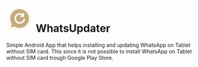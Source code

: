 # ![alt text](WhatsUpdater/Resources/mipmap-hdpi/Icon.png) WhatsUpdater



Simple Android App that helps installing and updating WhatsApp on Tablet without SIM card. This since it is not possible to install WhatsApp on Tablet without SIM card trough Google Play Store.


